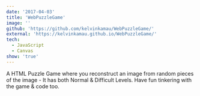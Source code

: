 ```yaml
---
date: '2017-04-03'
title: 'WebPuzzleGame'
image: ''
github: 'https://github.com/kelvinkamau/WebPuzzleGame/'
external: 'https://kelvinkamau.github.io/WebPuzzleGame/'
tech:
  - JavaScript
  - Canvas
show: 'true'
---
```


A HTML Puzzle Game where you reconstruct an image from random pieces of the image - It has both Normal & Difficult Levels. Have fun tinkering with the game & code too.

